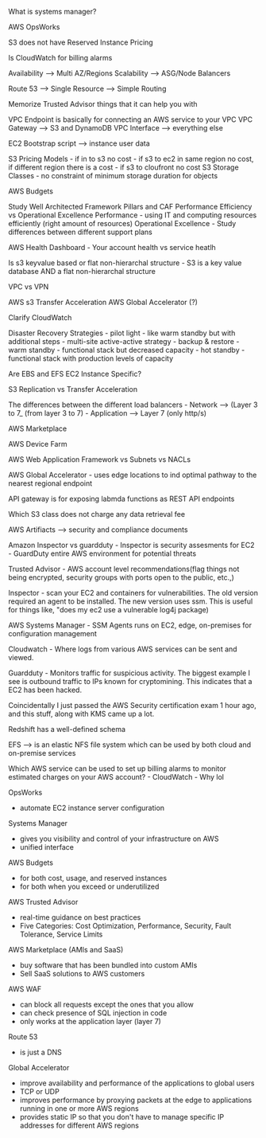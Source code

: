 What is systems manager?

AWS OpsWorks

S3 does not have Reserved Instance Pricing

Is CloudWatch for billing alarms

Availability --> Multi AZ/Regions
Scalability --> ASG/Node Balancers

Route 53 --> Single Resource --> Simple Routing

Memorize Trusted Advisor things that it can help you with

VPC Endpoint is basically for connecting an AWS service to your VPC
    VPC Gateway --> S3 and DynamoDB
    VPC Interface --> everything else

EC2 Bootstrap script --> instance user data

S3 Pricing Models
    - if in to s3 no cost
    - if s3 to ec2 in same region no cost, if different region there is a cost
    - if s3 to cloufront no cost
S3 Storage Classes
    - no constraint of minimum storage duration for objects

AWS Budgets

Study Well Architected Framework Pillars and CAF
    Performance Efficiency vs Operational Excellence
        Performance
            - using IT and computing resources efficiently (right amount of resources)
        Operational Excellence
            - 
Study differences between different support plans

AWS Health Dashboard - Your account health vs service heatlh

Is s3 keyvalue based or flat non-hierarchal structure
    - S3 is a key value database AND a flat non-hierarchal structure

VPC vs VPN

AWS s3 Transfer Acceleration
AWS Global Accelerator (?)

Clarify CloudWatch

Disaster Recovery Strategies
    - pilot light
        - like warm standby but with additional steps
    - multi-site active-active strategy
    - backup & restore
    - warm standby
        - functional stack but decreased capacity
    - hot standby
        - functional stack with production levels of capacity

Are EBS and EFS EC2 Instance Specific?

S3 Replication vs Transfer Acceleration 

The differences between the different load balancers
    - Network --> (Layer 3 to 7_ (from layer 3 to 7)
    - Application --> Layer 7 (only http/s)

AWS Marketplace

AWS Device Farm

AWS Web Application Framework vs Subnets vs NACLs

AWS Global Accelerator - uses edge locations to ind optimal pathway to the nearest regional endpoint

API gateway is for exposing labmda functions as REST API endpoints

Which S3 class does not charge any data retrieval fee

AWS Artifiacts --> security and compliance documents

Amazon Inspector vs guardduty
    - Inspector is security assesments for EC2
    - GuardDuty entire AWS environment for potential threats

Trusted Advisor - AWS account level recommendations(flag things not being encrypted, security groups with ports open to the public, etc.,)

Inspector - scan your EC2 and containers for vulnerabilities. The old version required an agent to be installed. The new version uses ssm. This is useful for things like, "does my ec2 use a vulnerable log4j package)

AWS Systems Manager
	- SSM Agents runs on EC2, edge, on-premises for configuration management

Cloudwatch - Where logs from various AWS services can be sent and viewed.

Guardduty - Monitors traffic for suspicious activity. The biggest example I see is outbound traffic to IPs known for cryptomining. This indicates that a EC2 has been hacked.

Coincidentally I just passed the AWS Security certification exam 1 hour ago, and this stuff, along with KMS came up a lot.

Redshift has a well-defined schema

EFS --> is an elastic NFS file system which can be used by both cloud and on-premise services

Which AWS service can be used to set up billing alarms to monitor estimated charges on your AWS account?
	- CloudWatch
	- Why lol


OpsWorks  
- automate EC2 instance server configuration  
  
Systems Manager  
- gives you visibility and control of your infrastructure on AWS  
- unified interface  
  
AWS Budgets  
- for both cost, usage, and reserved instances  
- for both when you exceed or underutilized  
  
AWS Trusted Advisor  
- real-time guidance on best practices  
- Five Categories: Cost Optimization, Performance, Security, Fault Tolerance, Service Limits  
  
AWS Marketplace (AMIs and SaaS)  
- buy software that has been bundled into custom AMIs  
- Sell SaaS solutions to AWS customers  
  
AWS WAF  
- can block all requests except the ones that you allow  
- can check presence of SQL injection in code  
- only works at the application layer (layer 7)  
  
Route 53  
- is just a DNS  
  
Global Accelerator  
- improve availability and performance of the applications to global users  
- TCP or UDP  
- improves performance by proxying packets at the edge to applications running in one or more AWS regions  
- provides static IP so that you don't have to manage specific IP addresses for different AWS regions